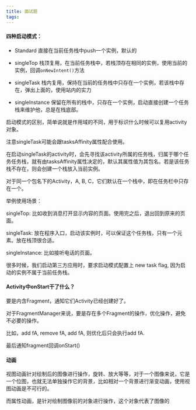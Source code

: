 ```yaml
---
title: 面试题
tags:
---
```


#### 四种启动模式：

* Standard 直接在当前任务栈中push一个实例，默认的

* singleTop 栈顶复用，在当前任务栈中，若栈顶存在相同的实例，使用当前的实例，回调`onNewIntent()`方法
* singleTask 栈内复用，保持在当前的任务栈中只存在一个实例，若该栈中存在，弹出上面的，使用站内的实力
* singleInstance 保留在所有的栈中，只存在一个实例，启动直接创建一个任务栈来维护他，总是在栈底部。

启动模式的区别，简单说就是作用域的不同，用于标识什么时候可以复用activity对象。

注意singleTask可能会跟tasksAffinity属性配合使用。

在启动singleTask的activity时，会先寻找该activity所属的任务栈，归属于哪个任务任务栈，就有由tasksAffinity属性决定的，默认其属性值为其包名。若是该任务栈不存在，则会创建一个栈放入当前实例。

对于同一个包名下的Activity，A, B, C，它们默认在一个栈中，即在任务栏中只存在一个。

举例使用场景：

singleTop:  比如收到消息打开显示内容的页面。使用完之后，退出回到原来的页面。

singleTask: 放在程序入口，启动该实例时，可以保证这个任务栈，只有一个元素。放在栈顶很合适。

singleInstance: 比如接听电话的页面。



很多时候，我们启动第三方应用时，要求启动模式配置上 new task flag, 因为启动的实例不属于当前任务栈。





#### Activity中onStart干了什么？

要是内含Fragment，通知它们Activity已经创建好了。

对于FragmentManager来说，要是存在多个Fragment的操作，优化操作，避免不必要的操作。

比如，add fA, remove fA, add fA, 则优化后只会执行add fA.

最后通知fragment回调onStart()



#### 动画

视图动画针对绘制后的图像进行操作，旋转、放大等等，对于一个图像来说，它是一个位图，也就无法单独操作它的背景，比如相对一个背景进行渐变动画，使用视图动画是不可行的。

而属性动画，是针对绘制图像前的对象进行操作，这个对象代表了图像的

